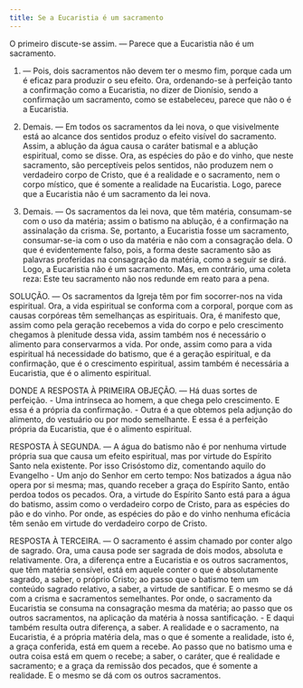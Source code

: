 ```yaml
---
title: Se a Eucaristia é um sacramento
---
```


O primeiro discute-se assim. — Parece que a Eucaristia não é um sacramento.  

1. — Pois, dois sacramentos não devem ter o mesmo fim, porque cada um é eficaz para produzir o seu efeito. Ora, ordenando-se à perfeição tanto a confirmação como a Eucaristia, no dizer de Dionísio, sendo a confirmação um sacramento, como se estabeleceu, parece que não o é a Eucaristia.  

2. Demais. — Em todos os sacramentos da lei nova, o que visivelmente está ao alcance dos sentidos produz o efeito visível do sacramento. Assim, a ablução da água causa o caráter batismal e a ablução espiritual, como se disse. Ora, as espécies do pão e do vinho, que neste sacramento, são perceptíveis pelos sentidos, não produzem nem o verdadeiro corpo de Cristo, que é a realidade e o sacramento, nem o corpo místico, que é somente a realidade na Eucaristia. Logo, parece que a Eucaristia não é um sacramento da lei nova.  

3. Demais. — Os sacramentos da lei nova, que têm matéria, consumam-se com o uso da matéria; assim o batismo na ablução, é a confirmação na assinalação da crisma. Se, portanto, a Eucaristia fosse um sacramento, consumar-se-ia com o uso da matéria e não com a consagração dela. O que é evidentemente falso, pois, a forma deste sacramento são as palavras proferidas na consagração da matéria, como a seguir se dirá. Logo, a Eucaristia não é um sacramento.  Mas, em contrário, uma coleta reza: Este teu sacramento não nos redunde em reato para a pena.  

SOLUÇÃO. — Os sacramentos da Igreja têm por fim socorrer-nos na vida espiritual. Ora, a vida espiritual se conforma com a corporal, porque com as causas corpóreas têm semelhanças as espirituais. Ora, é manifesto que, assim como pela geração recebemos a vida do corpo e pelo crescimento chegamos à plenitude dessa vida, assim também nos é necessário o alimento para conservarmos a vida. Por onde, assim como para a vida espiritual há necessidade do batismo, que é a geração espiritual, e da confirmação, que é o crescimento espiritual, assim também é necessária a Eucaristia, que é o alimento espiritual.  

DONDE A RESPOSTA À PRIMEIRA OBJEÇÃO. — Há duas sortes de perfeição. - Uma intrínseca ao homem, a que chega pelo crescimento. E essa é a própria da confirmação. - Outra é a que obtemos pela adjunção do alimento, do vestuário ou por modo semelhante. E essa é a perfeição própria da Eucaristia, que é o alimento espiritual.  

RESPOSTA À SEGUNDA. — A água do batismo não é por nenhuma virtude própria sua que causa um efeito espiritual, mas por virtude do Espírito Santo nela existente. Por isso Crisóstomo diz, comentando aquilo do Evangelho - Um anjo do Senhor em certo tempo: Nos batizados a água não opera por si mesma; mas, quando receber a graça do Espírito Santo, então perdoa todos os pecados. Ora, a virtude do Espírito Santo está para a água do batismo, assim como o verdadeiro corpo de Cristo, para as espécies do pão e do vinho. Por onde, as espécies do pão e do vinho nenhuma eficácia têm senão em virtude do verdadeiro corpo de Cristo.  

RESPOSTA À TERCEIRA. — O sacramento é assim chamado por conter algo de sagrado. Ora, uma causa pode ser sagrada de dois modos, absoluta e relativamente. Ora, a diferença entre a Eucaristia e os outros sacramentos, que têm matéria sensível, está em aquele conter o que é absolutamente sagrado, a saber, o próprio Cristo; ao passo que o batismo tem um conteúdo sagrado relativo, a saber, a virtude de santificar. E o mesmo se dá com a crisma e sacramentos semelhantes. Por onde, o sacramento da Eucaristia se consuma na consagração mesma da matéria; ao passo que os outros sacramentos, na aplicação da matéria à nossa santificação. - E daqui também resulta outra diferença, a saber. A realidade e o sacramento, na Eucaristia, é a própria matéria dela, mas o que é somente a realidade, isto é, a graça conferida, está em quem a recebe. Ao passo que no batismo uma e outra coisa está em quem o recebe; a saber, o caráter, que é realidade e sacramento; e a graça da remissão dos pecados, que é somente a realidade. E o mesmo se dá com os outros sacramentos.